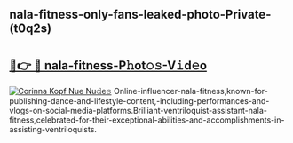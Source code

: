 ## nala-fitness-only-fans​-leaked-photo​-Private-(t0q2s)


# <h2><a href="https://mediaupload.pro?title=nala-fitness&ref=git">🔗👉 🔴 nala-fitness-P𝚑ot𝚘𝚜-V𝚒d𝚎o</a></h2>

[![Corinna Kopf Nue Nu𝚍e𝚜](https://i.imgur.com/0qMVB7G.gif)](https://mediaupload.pro?title=nala-fitness&ref=git)
Online-influencer-nala-fitness,known-for-publishing-dance-and-lifestyle-content,-including-performances-and-vlogs-on-social-media-platforms.Brilliant-ventriloquist-assistant-nala-fitness,celebrated-for-their-exceptional-abilities-and-accomplishments-in-assisting-ventriloquists.  